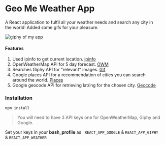 # Geo Me Weather App

A React application to fulfil all your weather needs and search any city in the world! Added some gifs for your pleasure. 


![giphy of my app](GeoMe.gif)
#### Features
1. Used ipinfo to get current location. [ipinfo](ipinfo.io)
2. OpenWeatherMap API for 5 day forecast. [OWM](https://openweathermap.org/forecast5#min)
3. Searches Giphy API for "relevant" images. [Gif](https://developers.giphy.com/)
4. Google places API for a recommendation of cities you can search around the world. [Places](https://developers.google.com/places/)
5. Google geocode API for retrieving lat/lng for the chosen city. [Geocode](https://developers.google.com/maps/documentation/geocoding/start)


### Installation
```sh
npm install
```
>You will need to have 3 API keys one for OpenWeatherMap, Giphy and Google. 

Set your keys in your __bash_profile__ as ``` REACT_APP_GOOGLE``` & ```REACT_APP_GIPHY``` & ```REACT_APP_WEATHER```
